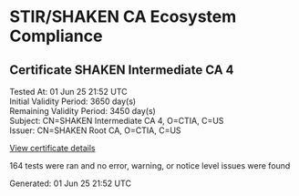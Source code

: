 # STIR/SHAKEN CA Ecosystem Compliance

## Certificate SHAKEN Intermediate CA 4

Tested At: 01 Jun 25 21:52 UTC\
Initial Validity Period: 3650 day(s)\
Remaining Validity Period: 3450 day(s)\
Subject: CN=SHAKEN Intermediate CA 4, O=CTIA, C=US\
Issuer: CN=SHAKEN Root CA, O=CTIA, C=US

[View certificate details](https://x509.io/?cert=MIIC3TCCAmKgAwIBAgIUMZ5Qzk%2B9pNFG7Q3kI%2BEZApHiOy0wCgYIKoZIzj0EAwMwNTELMAkGA1UEBhMCVVMxDTALBgNVBAoMBENUSUExFzAVBgNVBAMMDlNIQUtFTiBSb290IENBMB4XDTI0MTExMzEzNTEzMFoXDTM0MTExMTEzNTEzMFowPzELMAkGA1UEBhMCVVMxDTALBgNVBAoMBENUSUExITAfBgNVBAMMGFNIQUtFTiBJbnRlcm1lZGlhdGUgQ0EgNDB2MBAGByqGSM49AgEGBSuBBAAiA2IABE3BhtA8f5ZQ0seHL6u4XDv511MVakbQEuQ7y0TaBxK0IghRGPV02J54RHnBnKiumG%2FZJdRGUiQBT61CxE%2Bt2dAj7jlXluIOatHXCuiI1qMOF%2FNE%2F8cROrLh5k88Cma5VaOCAScwggEjMA8GA1UdEwEB%2FwQFMAMBAf8wHwYDVR0jBBgwFoAUyve5XZlWaCjEzvIa4wCz7Jh8AiYwHQYDVR0OBBYEFCuTYIf6iOePop2wc2A6H2E2JUxBMA4GA1UdDwEB%2FwQEAwICBDCBpgYDVR0fBIGeMIGbMIGYoDqgOIY2aHR0cHM6Ly9hdXRoZW50aWNhdGUtYXBpLmljb25lY3Rpdi5jb20vZG93bmxvYWQvdjEvY3JsolqkWDBWMRQwEgYDVQQHDAtCcmlkZ2V3YXRlcjELMAkGA1UECAwCTkoxEzARBgNVBAMMClNUSS1QQSBDUkwxCzAJBgNVBAYTAlVTMQ8wDQYDVQQKDAZTVEktUEEwFwYDVR0gBBAwDjAMBgpghkgBhv8JAQEEMAoGCCqGSM49BAMDA2kAMGYCMQDFbTh70n4%2FmPWOQ7fIRfA2h35F1DxTMdV3kKKGqeOncoxhBPYyuP4Io8iqmur3LhECMQCYOIu1f1yLHM9Z7Bkjy1B350WZpyyWvKvO8WFkKa16ecXZKSUBvRHiCmcaexczRDI%3D)

164 tests were ran and no error, warning, or notice level issues were found


Generated: 01 Jun 25 21:52 UTC